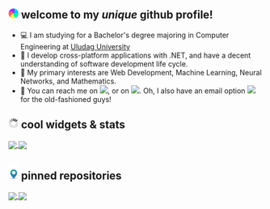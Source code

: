 ## <img src="https://raw.githubusercontent.com/fybalaban/fybalaban/master/welcome.gif" width="20px"> welcome to my _unique_ github profile!

 - 💻 I am studying for a Bachelor's degree majoring in Computer Engineering at [Uludag University](http://uludag.edu.tr/)
 - 🥼 I develop cross-platform applications with .NET, and have a decent understanding of software development life cycle.
 - 📜 My primary interests are Web Development, Machine Learning, Neural Networks, and Mathematics.
 - 🔎 You can reach me on [<img src="https://cdn.svgporn.com/logos/twitter.svg" width="20px">](https://twitter.com/feritdegil "My Twitter Profile"), or on [<img src="https://cdn.svgporn.com/logos/linkedin-icon.svg" width="20px">](https://www.linkedin.com/in/ferityigitbalaban/ "My LinkedIn Profile"). Oh, I also have an email option [<img src="https://cdn.svgporn.com/logos/google-gmail.svg" width="20px">](mailto:ferityigitbalaban@gmail.com "Email me!") for the old-fashioned guys!

## <img src="https://raw.githubusercontent.com/fybalaban/fybalaban/master/stats.gif" width="20px"> cool widgets & stats 

<a href="https://github.com/fybalaban">
  <img align="center" src="https://github-readme-stats.vercel.app/api?username=fybalaban&show_icons=true&line_height=27&count_private=true&include_all_commits=true&theme=highcontrast" />
</a>
<a href="https://github.com/fybalaban">
  <img align="center" src="https://github-readme-stats.vercel.app/api/top-langs/?username=fybalaban&langs_count=3&theme=highcontrast" />
</a>

## <img src="https://raw.githubusercontent.com/fybalaban/fybalaban/master/pinned.gif" width="20px"> pinned repositories
<a href="https://github.com/fybalaban/sozluk">
  <img align="center" src="https://github-readme-stats.vercel.app/api/pin/?username=fybalaban&repo=sozluk&theme=highcontrast&show_owner=true" />
</a>
<a href="https://github.com/fybalaban/lainlib">
  <img align="center" src="https://github-readme-stats.vercel.app/api/pin/?username=fybalaban&repo=lainlib&theme=highcontrast&show_owner=true" />
</a>
